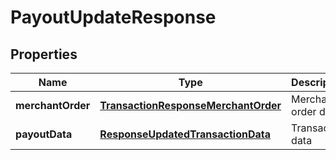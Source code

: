 
# PayoutUpdateResponse

## Properties
Name | Type | Description | Notes
------------ | ------------- | ------------- | -------------
**merchantOrder** | [**TransactionResponseMerchantOrder**](TransactionResponseMerchantOrder.md) | Merchant order data |  [optional]
**payoutData** | [**ResponseUpdatedTransactionData**](ResponseUpdatedTransactionData.md) | Transaction data |  [optional]



